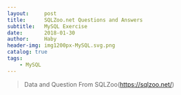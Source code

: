 ```yaml
---
layout:     post
title:      SQLZoo.net Questions and Answers 
subtitle:   MySQL Exercise
date:       2018-01-30
author:     Haby
header-img: img1200px-MySQL.svg.png
catalog: true
tags:
    - MySQL
---
```


> Data and Question From SQLZoo(https://sqlzoo.net/)

